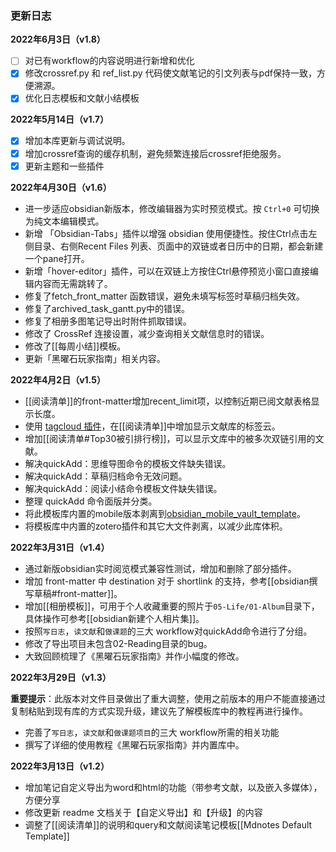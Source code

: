 ### 更新日志

**2022年6月3日（v1.8）**

- [ ] 对已有workflow的内容说明进行新增和优化
- [x] 修改crossref.py 和 ref_list.py 代码使文献笔记的引文列表与pdf保持一致，方便溯源。
- [x] 优化日志模板和文献小结模板

**2022年5月14日（v1.7）**

- [x] 增加本库更新与调试说明。
- [x] 增加crossref查询的缓存机制，避免频繁连接后crossref拒绝服务。
- [x] 更新主题和一些插件

**2022年4月30日（v1.6）**

- 进一步适应obsidian新版本，修改编辑器为实时预览模式。按 `Ctrl+0` 可切换为纯文本编辑模式。
- 新增 「Obsidian-Tabs」插件以增强 obsidian 使用便捷性。按住Ctrl点击左侧目录、右侧Recent Files 列表、页面中的双链或者日历中的日期，都会新建一个pane打开。
- 新增「hover-editor」插件，可以在双链上方按住Ctrl悬停预览小窗口直接编辑内容而无需跳转了。
- 修复了fetch_front_matter 函数错误，避免未填写标签时草稿归档失效。
- 修复了archived_task_gantt.py中的错误。
- 修复了相册多图笔记导出时附件抓取错误。
- 修改了 CrossRef 连接设置，减少查询相关文献信息时的错误。
- 修改了[[每周小结]]模板。
- 更新「黑曜石玩家指南」相关内容。

**2022年4月2日（v1.5）**

- [[阅读清单]]的front-matter增加recent_limit项，以控制近期已阅文献表格显示长度。
- 使用 [tagcloud 插件](https://github.com/joethei/obsidian-tagcloud)，在[[阅读清单]]中增加显示文献库的标签云。
- 增加[[阅读清单#Top30被引排行榜]]，可以显示文库中的被多次双链引用的文献。
- 解决quickAdd：思维导图命令的模板文件缺失错误。
- 解决quickAdd：草稿归档命令无效问题。
- 解决quickAdd：阅读小结命令模板文件缺失错误。
- 整理 quickAdd 命令面版并分类。
- 将此模板库内置的mobile版本剥离到[obsidian_mobile_vault_template](https://github.com/sheldonxxd/obsidian_mobile_vault_template)。
- 将模板库中内置的zotero插件和其它大文件剥离，以减少此库体积。

**2022年3月31日（v1.4）**

- 通过新版obsidian实时阅览模式兼容性测试，增加和删除了部分插件。
- 增加 front-matter 中 destination 对于 shortlink 的支持，参考[[obsidian撰写草稿#front-matter]]。
- 增加[[相册模板]]，可用于个人收藏重要的照片于`05-Life/01-Album`目录下，具体操作可参考[[obsidian新建个人相片集]]。
- 按照`写日志`，`读文献`和`做课题`的三大 workflow对quickAdd命令进行了分组。
- 修改了导出项目未包含02-Reading目录的bug。
- 大致回顾梳理了《黑曜石玩家指南》并作小幅度的修改。

**2022年3月29日（v1.3）**

**重要提示**：此版本对文件目录做出了重大调整，使用之前版本的用户不能直接通过复制粘贴到现有库的方式实现升级，建议先了解模板库中的教程再进行操作。

- 完善了`写日志`，`读文献`和`做课题项目`的三大 workflow所需的相关功能
- 撰写了详细的使用教程《黑曜石玩家指南》并内置库中。


**2022年3月13日（v1.2）**

- 增加笔记自定义导出为word和html的功能（带参考文献，以及嵌入多媒体），方便分享
- 修改更新 readme 文档关于【自定义导出】和【升级】的内容
- 调整了[[阅读清单]]的说明和query和文献阅读笔记模板[[Mdnotes Default Template]]